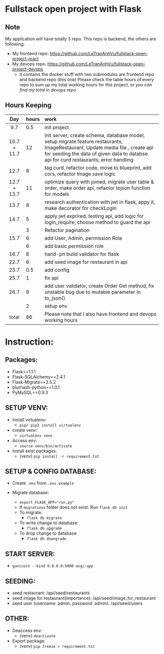 # Fullstack open project with Flask

## Note
My application will have totally 3 repo. This repo is backend, the others are following:
* My frontend repo: https://github.com/LeTranAnhVu/fullstack-open-project-react
* My devops repo: https://github.com/LeTranAnhVu/fullstack-open-project-devops
    * it contains the docker stuff with two submodules are frontend repo and backend repo (this one)
Please check the table hours of every repo to sum up my total working hours for this project, or *you can find my total in devops repo*


## Hours Keeping
| Day | hours | work |
|:----:|:-----|:-----|
|9.7| 0.5 | init project |
|10.7 + 11.7| 12 | init server, create schema, database model, setup migrate feature restaurants, ImageRestaurant, Update media file , create api for seeding the data of given data to databse. api for curd restaurants, error handling|
|12.7| 8 | tag curd, refactor code, move to blueprint, add cors, refactor Image save logic|, connect to react app |
|12.7 + 13.7| 11 | optimize query with joined, migrate user table & order, make order api, refactor tojson function for models |
|13.7| 8 | research authentication with jwt in flask, appy it, make decorator for checkLogin |
|14.7| 5 | apply jwt exprired, testing api, add logic for login_require, choose method to guard the api |
|| 3 | Refactor pagination|
|15.7| 6 | add User, Admin, permission Role|
|| 6 | add basic permission role|
|16.7| 8 | hand-pn build validator for flask|
|22.7| 6 | add seed image for restaurant in api |
|23.7| 0.5 | add config |
|25.7| 1 | fix api |
|26.7| 9 | add user validator, create Order Get method, fix unstable bug due to mutable parameter in to_json()|
|| 2 | setup env|
|total| 86 |Please note that I also have frontend and devops working hours 


# Instruction:
## Packages:
* Flask==1.1.1
* Flask-SQLAlchemy==2.4.1
* Flask-Migrate==2.5.2
* blurhash-python==1.0.1
* PyMySQL==0.9.3
  
## SETUP VENV:
* Install virtualenv:
  * `pip/ pip3 install virtualenv` 
* create venv:
  * `virtualenv venv`
* Access env:
  * `source venv/bin/activate`
* Install exist packages:
  * (venv) `pip install -r requirement.txt`


## SETUP & CONFIG DATABASE:
* Create `.env` from `.env.example`

* Migrate database:
  * `export FLASK_APP="run.py"`
  * If `migrations` folder does not exist. Run `flask db init`
  * To migrate: 
    * `flask db migrate`
  * To write change to database:
    * `flask db upgrade`
  * To drop change to database:
    * `flask db downgrade`
  
## START SERVER:
* `gunicorn --bind 0.0.0.0:5000 wsgi:app`

## SEEDING:
* seed restaurant: /api/seed/restaurants
* seed image for restaurant(importance): /api/seed/image_for_restaurant
* seed user (username: admin, password: admin): /api/seed/users

  
## OTHER:
* Deaccess env:
  * (venv) `deactivate`
* Export package:
  * (venv) `pip freeze > requirement.txt`

